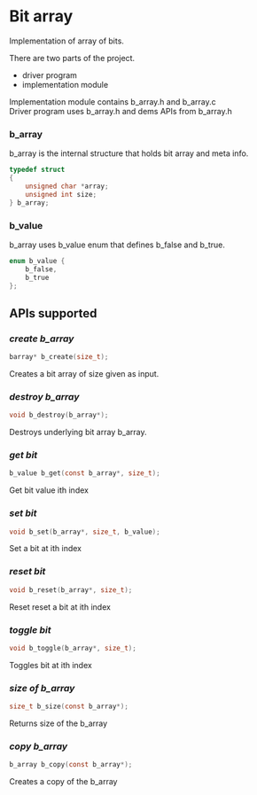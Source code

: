# Bit array
Implementation of array of bits.

There are two parts of the project.
* driver program
* implementation module

Implementation module contains b_array.h and b_array.c  
Driver program uses b_array.h and dems APIs from b_array.h

### b_array
b_array is the internal structure that holds bit array and meta info.
``` c
typedef struct
{
    unsigned char *array;
    unsigned int size;
} b_array;
```

### b_value
b_array uses b_value enum that defines b_false and b_true.
``` c
enum b_value {
    b_false,
    b_true
};
```

## APIs supported  
### _create b_array_
``` c
barray* b_create(size_t);
```
Creates a bit array of size given as input.

### _destroy b_array_
``` c
void b_destroy(b_array*);
```
Destroys underlying bit array b_array.

### _get bit_
``` c
b_value b_get(const b_array*, size_t);
```
Get bit value ith index

### _set bit_
``` c
void b_set(b_array*, size_t, b_value);
```
Set a bit at ith index

### _reset bit_
``` c
void b_reset(b_array*, size_t);
```
Reset reset a bit at ith index

### _toggle bit_
``` c
void b_toggle(b_array*, size_t);
```
Toggles bit at ith index

### _size of b_array_
``` c
size_t b_size(const b_array*);
```
Returns size of the b_array

### _copy b_array_
``` c
b_array b_copy(const b_array*);
```
Creates a copy of the b_array

